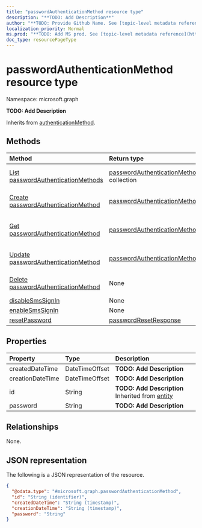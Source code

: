 ```yaml
---
title: "passwordAuthenticationMethod resource type"
description: "**TODO: Add Description**"
author: "**TODO: Provide Github Name. See [topic-level metadata reference](https://msgo.azurewebsites.net/add/document/guidelines/metadata.html#topic-level-metadata)**"
localization_priority: Normal
ms.prod: "**TODO: Add MS prod. See [topic-level metadata reference](https://msgo.azurewebsites.net/add/document/guidelines/metadata.html#topic-level-metadata)**"
doc_type: resourcePageType
---
```


# passwordAuthenticationMethod resource type

Namespace: microsoft.graph



**TODO: Add Description**


Inherits from [authenticationMethod](../resources/authenticationmethod.md).

## Methods
|Method|Return type|Description|
|:---|:---|:---|
|[List passwordAuthenticationMethods](../api/passwordauthenticationmethod-list.md)|[passwordAuthenticationMethod](../resources/passwordauthenticationmethod.md) collection|Get a list of the [passwordAuthenticationMethod](../resources/passwordauthenticationmethod.md) objects and their properties.|
|[Create passwordAuthenticationMethod](../api/passwordauthenticationmethod-create.md)|[passwordAuthenticationMethod](../resources/passwordauthenticationmethod.md)|Create a new [passwordAuthenticationMethod](../resources/passwordauthenticationmethod.md) object.|
|[Get passwordAuthenticationMethod](../api/passwordauthenticationmethod-get.md)|[passwordAuthenticationMethod](../resources/passwordauthenticationmethod.md)|Read the properties and relationships of a [passwordAuthenticationMethod](../resources/passwordauthenticationmethod.md) object.|
|[Update passwordAuthenticationMethod](../api/passwordauthenticationmethod-update.md)|[passwordAuthenticationMethod](../resources/passwordauthenticationmethod.md)|Update the properties of a [passwordAuthenticationMethod](../resources/passwordauthenticationmethod.md) object.|
|[Delete passwordAuthenticationMethod](../api/passwordauthenticationmethod-delete.md)|None|Deletes a [passwordAuthenticationMethod](../resources/passwordauthenticationmethod.md) object.|
|[disableSmsSignIn](../api/passwordauthenticationmethod-disablesmssignin.md)|None|**TODO: Add Description**|
|[enableSmsSignIn](../api/passwordauthenticationmethod-enablesmssignin.md)|None|**TODO: Add Description**|
|[resetPassword](../api/passwordauthenticationmethod-resetpassword.md)|[passwordResetResponse](../resources/passwordresetresponse.md)|**TODO: Add Description**|

## Properties
|Property|Type|Description|
|:---|:---|:---|
|createdDateTime|DateTimeOffset|**TODO: Add Description**|
|creationDateTime|DateTimeOffset|**TODO: Add Description**|
|id|String|**TODO: Add Description** Inherited from [entity](../resources/entity.md)|
|password|String|**TODO: Add Description**|

## Relationships
None.

## JSON representation
The following is a JSON representation of the resource.
<!-- {
  "blockType": "resource",
  "keyProperty": "id",
  "@odata.type": "microsoft.graph.passwordAuthenticationMethod",
  "baseType": "microsoft.graph.authenticationMethod",
  "openType": false
}
-->
``` json
{
  "@odata.type": "#microsoft.graph.passwordAuthenticationMethod",
  "id": "String (identifier)",
  "createdDateTime": "String (timestamp)",
  "creationDateTime": "String (timestamp)",
  "password": "String"
}
```

